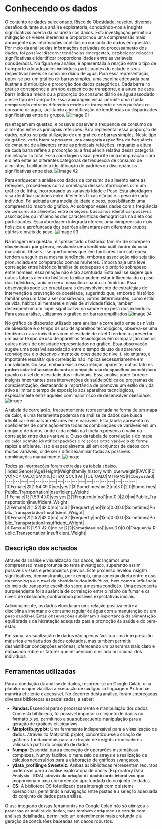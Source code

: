 # Conhecendo os dados

O conjunto de dados selecionado, Risco de Obesidade, suscitou diversos desafios durante sua análise exploratória, conduzindo-nos a insights significativos acerca da natureza dos dados. Esta investigação permitiu a mitigação de viéses inerentes e proporcionou uma compreensão mais abrangente das informações contidas no conjunto de dados em questão.
Por meio da análise das informações derivadas do processamento dos dados, foi possível discernir tendências emergentes, estabelecer relações significativas e identificar proporcionalidades entre as variáveis consideradas.
Na figura em análise, é apresentada a relação entre o tipo de transporte adotado pelos indivíduos participantes do estudo e seus respectivos níveis de consumo diário de água. Para essa representação, optou-se por um gráfico de barras simples, uma escolha adequada para ilustrar a distribuição e proporção dos dados categóricos. Cada barra no gráfico corresponde a um tipo específico de transporte, e a altura de cada barra indica a média ou a proporção do consumo diário de água associado a esse tipo de transporte. Essa abordagem visual permite uma rápida comparação entre os diferentes modos de transporte e seus padrões de consumo de água, facilitando a identificação de tendências ou disparidades significativas entre os grupos.
![image 01](https://github.com/ICEI-PUC-Minas-PMV-SI/pmv-si-2024-1-pe7-t1-obesity-risk/assets/78939209/c66cb392-9180-48f0-adf3-b78d136e45a1)

Na imagem em questão, é possível observar a frequência de consumo de alimentos entre as principais refeições. Para representar essa proporção de dados, optou-se pela utilização de um gráfico de barras simples. Neste tipo de gráfico, cada barra representa uma categoria específica de frequência de consumo de alimentos entre as principais refeições, enquanto a altura de cada barra reflete a proporção ou a frequência relativa dessa categoria em relação ao total. Essa abordagem visual permite uma comparação clara e direta entre as diferentes categorias de frequência de consumo de alimentos, facilitando a identificação de padrões ou discrepâncias significativas entre elas.
![image 02](https://github.com/ICEI-PUC-Minas-PMV-SI/pmv-si-2024-1-pe7-t1-obesity-risk/assets/78939209/78e5d8a1-773d-4089-bc3c-86445ae8bbcd)

Para enriquecer a análise dos dados de consumo de alimento entre as refeições, procedemos com a correlação dessas informações com um gráfico de linha, incorporando as variáveis Idade e Peso. Esta abordagem visa identificar padrões entre diferentes faixas etárias e o peso de cada indivíduo. Foi adotada uma média de idade e peso, possibilitando uma compreensão macro do gráfico. Ao sobrepor esses dados com a frequência de consumo de alimentos entre refeições, buscamos identificar possíveis associações ou influências das características demográficas na dieta dos participantes. Essa abordagem integrada oferece uma compreensão mais holística e aprofundada dos padrões alimentares em diferentes grupos etários e níveis de peso.
![image 03](https://github.com/ICEI-PUC-Minas-PMV-SI/pmv-si-2024-1-pe7-t1-obesity-risk/assets/78939209/033d54ca-7d93-4c4e-a4df-b580a025de8a)

Na imagem em questão, é apresentado o histórico familiar de sobrepeso discriminado por gênero, revelando uma tendência sutil dentro do sexo masculino. Observa-se que homens que têm familiares com sobrepeso tendem a seguir essa mesma tendência, embora a associação não seja tão pronunciada em comparação com as mulheres.
Embora haja uma leve correlação entre histórico familiar de sobrepeso e o próprio sobrepeso entre homens, essa relação não é tão acentuada. Esta análise sugere que outros fatores além do histórico familiar podem estar influenciando o peso dos indivíduos, tanto no sexo masculino quanto no feminino.
Essa observação pode ser crucial para o desenvolvimento de estratégias de intervenção e prevenção da obesidade, sugerindo que, embora o histórico familiar seja um fator a ser considerado, outros determinantes, como estilo de vida, hábitos alimentares e níveis de atividade física, também desempenham um papel significativo na saúde e no peso dos indivíduos.
Para essa análise, utilizamos o gráfico em barras empilhados
![image 04](https://github.com/ICEI-PUC-Minas-PMV-SI/pmv-si-2024-1-pe7-t1-obesity-risk/assets/78939209/181a94e6-3446-4dd8-bc5c-dc4a08f39047)

No gráfico de dispersão utilizado para analisar a correlação entre os níveis de obesidade e o tempo de uso de aparelhos tecnológicos, observa-se uma tendência clara: indivíduos com obesidade de nível 1 tendem a apresentar um maior tempo de uso de aparelhos tecnológicos em comparação com os outros níveis de obesidade representados no gráfico.
Essa observação sugere uma possível associação entre o tempo de uso de aparelhos tecnológicos e o desenvolvimento de obesidade de nível 1. No entanto, é importante ressaltar que correlação não implica necessariamente em causalidade. Ou seja, embora exista essa relação aparente, outros fatores podem estar influenciando tanto o tempo de uso de aparelhos tecnológicos quanto o nível de obesidade dos indivíduos.
Essa análise pode fornecer insights importantes para intervenções de saúde pública ou programas de conscientização, destacando a importância de promover um estilo de vida ativo e limitar o tempo de exposição aos aparelhos tecnológicos, especialmente entre aqueles com maior risco de desenvolver obesidade.
![image](https://github.com/ICEI-PUC-Minas-PMV-SI/pmv-si-2024-1-pe7-t1-obesity-risk/assets/78939209/97f0ce60-49d7-4444-9e7a-3674486c8e9a)

A tabela de correlação, frequentemente representada na forma de um mapa de calor, é uma ferramenta poderosa na análise de dados que busca identificar e visualizar relações entre variáveis. Esta tabela apresenta os coeficientes de correlação entre todas as combinações de variáveis em um conjunto de dados, onde cada célula na tabela representa o valor da correlação entre duas variáveis. O uso da tabela de correlação e do mapa de calor permite identificar padrões e relações entre variáveis de forma rápida e eficiente. Isso é especialmente útil em conjuntos de dados com muitas variáveis, onde seria difícil examinar todas as possíveis combinações manualmente.
![image](https://github.com/ICEI-PUC-Minas-PMV-SI/pmv-si-2024-1-pe7-t1-obesity-risk/assets/78939209/4a8a9d49-61fa-4341-bf41-d6fae333d7e1)

Todos as informações foram extraídas da tabela abaixo.
|index|Gender|Age|Height|Weight|family\_history\_with\_overweight|FAVC|FCVC|NCP|CAEC|SMOKE|CH2O|SCC|FAF|TUE|CALC|MTRANS|NObeyesdad|
|---|---|---|---|---|---|---|---|---|---|---|---|---|---|---|---|---|---|
|0|Female|20|1\.54|39\.0|yes|yes|1|3|Sometimes|no|2|no|3\.0|2\.0|Sometimes|Public\_Transportation|Insufficient\_Weight|
|1|Female|18|1\.59|40\.0|yes|yes|2|1|Frequently|no|1|no|0\.0|2\.0|no|Public\_Transportation|Insufficient\_Weight|
|2|Female|21|1\.52|42\.0|no|no|3|1|Frequently|no|1|no|0\.0|0\.0|Sometimes|Public\_Transportation|Insufficient\_Weight|
|3|Female|21|1\.52|42\.0|no|no|3|1|Frequently|no|1|no|0\.0|0\.0|Sometimes|Public\_Transportation|Insufficient\_Weight|
|4|Female|19|1\.53|42\.0|no|no|2|3|Sometimes|no|1|yes|2\.0|0\.0|Frequently|Public\_Transportation|Insufficient\_Weight|


## Descrição dos achados

Através da análise e visualização dos dados, alcançamos uma compreensão mais profunda do tema investigado, superando assim possíveis vieses e preconceitos prévios. Este processo revelou insights significativos, demonstrando, por exemplo, uma conexão direta entre o uso da tecnologia e o nível de obesidade dos indivíduos, bem como a influência do meio de transporte escolhido sobre a mesma condição. Uma descoberta surpreendente foi a ausência de correlação entre o hábito de fumar e os níveis de obesidade, contrariando possíveis expectativas iniciais.

Adicionalmente, os dados elucidaram uma relação positiva entre a disciplina alimentar e o consumo regular de água com a manutenção de um peso saudável. Estas observações sublinham a importância da alimentação equilibrada e da hidratação adequada para a promoção da saúde e do bem-estar.

Em suma, a visualização de dados não apenas facilitou uma interpretação mais rica e variada dos dados coletados, mas também permitiu desmistificar concepções errôneas, oferecendo um panorama mais claro e embasado sobre os fatores que influenciam o estado nutricional dos indivíduos.

## Ferramentas utilizadas

Para a condução da análise de dados, recorreu-se ao Google Colab, uma plataforma que viabiliza a execução de códigos na linguagem Python de maneira eficiente e acessível. No decorrer desta análise, foram empregadas diversas bibliotecas especializadas, a saber:

- **Pandas:** Essencial para o processamento e manipulação dos dados. Com esta biblioteca, foi possível importar o conjunto de dados no formato .xlsx, permitindo a sua subsequente manipulação para a geração de gráficos elucidativos.
- **Matplotlib.pyplot:** Uma ferramenta indispensável para a visualização de dados. Através do Matplotlib.pyplot, concretizou-se a criação de gráficos, fundamentais para a extração de insights e indicadores valiosos a partir do conjunto de dados.
- **Numpy:** Essencial para a execução de operações matemáticas complexas, Numpy facilitou o manuseio de arrays e a realização de cálculos necessários para a elaboração de gráficos avançados.
- **ydata_profiling e Sweetviz:** Ambas as bibliotecas representam recursos poderosos para a análise exploratória de dados (Exploratory Data Analysis - EDA), através da criação de dashboards interativos que proporcionam uma compreensão aprofundada do conjunto de dados.
- **OS:** A biblioteca OS foi utilizada para interagir com o sistema operacional, permitindo a navegação entre pastas e a seleção adequada do conjunto de dados para análise.

O uso integrado dessas ferramentas no Google Colab não só otimizou o processo de análise de dados, mas também enriqueceu o estudo com análises detalhadas, permitindo um entendimento mais profundo e a geração de conclusões baseadas em dados robustos.

